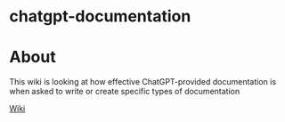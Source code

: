 # chatgpt-documentation
# About
This wiki is looking at how effective ChatGPT-provided documentation is when asked to write or create specific types of documentation

[Wiki](https://github.com/simpletechgithub/chatgpt-documentation/wiki)


